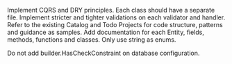 Implement CQRS and DRY principles.
Each class should have a separate file.
Implement stricter and tighter validations on each validator and handler.
Refer to the existing Catalog and Todo Projects for code structure, patterns and guidance as samples.
Add documentation for each Entity, fields, methods, functions and classes.
Only use string as enums.

Do not add builder.HasCheckConstraint on database configuration.